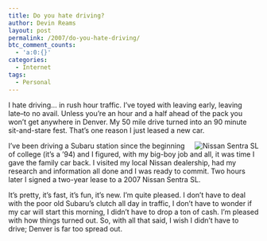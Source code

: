 ```yaml
---
title: Do you hate driving?
author: Devin Reams
layout: post
permalink: /2007/do-you-hate-driving/
btc_comment_counts:
  - 'a:0:{}'
categories:
  - Internet
tags:
  - Personal
---
```

I hate driving&#8230; in rush hour traffic. I&#8217;ve toyed with leaving early, leaving late&#8211;to no avail. Unless you&#8217;re an hour and a half ahead of the pack you won&#8217;t get anywhere in Denver. My 50 mile drive turned into an 90 minute sit-and-stare fest. That&#8217;s one reason I just leased a new car.

[<img src='https://devin.reams.me/wp-content/uploads/2007/08/untitled-2.png' alt='Nissan Sentra SL' style="float:right;padding-left:10px;" />][1]I&#8217;ve been driving a Subaru station since the beginning of college (it&#8217;s a &#8217;94) and I figured, with my big-boy job and all, it was time I gave the family car back. I visited my local Nissan dealership, had my research and information all done and I was ready to commit. Two hours later I signed a two-year lease to a 2007 Nissan Sentra SL.

It&#8217;s pretty, it&#8217;s fast, it&#8217;s fun, it&#8217;s new. I&#8217;m quite pleased. I don&#8217;t have to deal with the poor old Subaru&#8217;s clutch all day in traffic, I don&#8217;t have to wonder if my car will start this morning, I didn&#8217;t have to drop a ton of cash. I&#8217;m pleased with how things turned out. So, with all that said, I wish I didn&#8217;t have to drive; Denver is far too spread out.

 [1]: https://devin.reams.me/wp-content/uploads/2007/08/sen_08_l_20sl_kh3.png